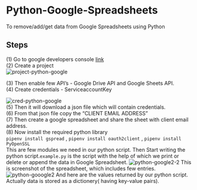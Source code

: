 # Python-Google-Spreadsheets
To remove/add/get data from Google Spreadsheets using Python
## Steps

(1) Go to google developers console [link](https://console.developers.google.com) </br>
(2) Create a project </br>
![project-python-google](https://user-images.githubusercontent.com/25201552/69144449-55bbf980-0af1-11ea-9cd6-9112fd082fd3.png)

(3) Then enable few API’s - Google Drive API and Google Sheets API. </br>
(4) Create credentials - ServiceaccountKey </br>

![cred-python-google](https://user-images.githubusercontent.com/25201552/69144227-d62e2a80-0af0-11ea-9c49-fd1d4734fec1.png)</br>
(5) Then it will download a json file which will contain credentials. </br>
(6) From that json file copy the “CLIENT EMAIL ADDRESS” </br>
(7) Then create a google spreadsheet and share the sheet with client email address. </br>
(8) Now install the required python library </br>
`pipenv install gspread` , `pipenv install oauth2client` , `pipenv install PyOpenSSL` </br>
This are few modules we need in our python script.
Then Start writing the python script.`example.py` is the script with the help of which we print or delete or append the data in Google Spreadsheet.
![python-google2-2](https://user-images.githubusercontent.com/25201552/69143876-075a2b00-0af0-11ea-9afa-41b84df81521.png)
This is screenshot of the spreadsheet, which includes few entries. 
![python-gooogle2](https://user-images.githubusercontent.com/25201552/69143917-25279000-0af0-11ea-81ab-f59167e5382d.png)
And here are the values returned by our python script. Actually data is stored as a dictionery( having key-value pairs).</br>
